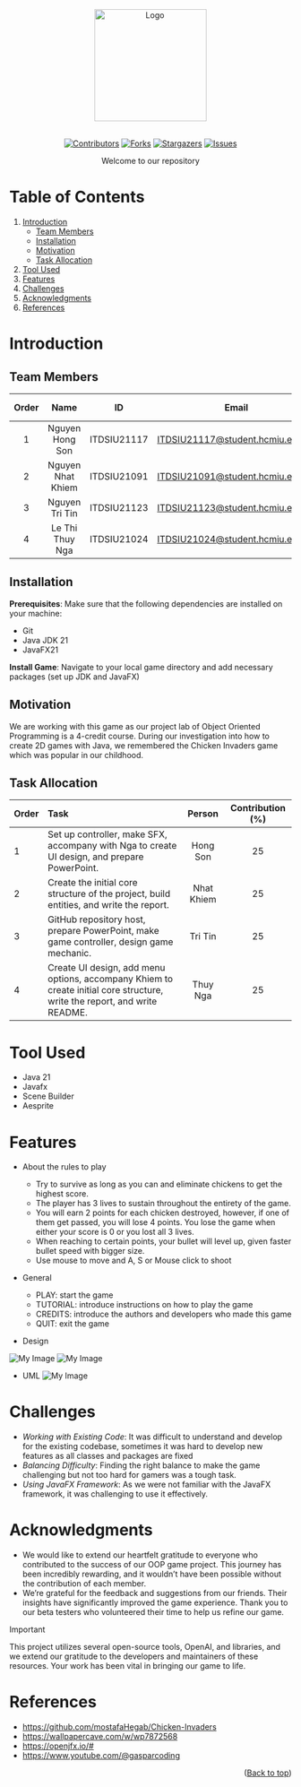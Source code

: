 <div id="header" align="center">
<!-- PROJECT LOGO -->
   <img src="./assets/logo/logo.png" alt="Logo" width="200" height="200">
</div>
</br>

<!-- Shield.io Badges -->
<div align="center">
	
[![Contributors][contributors-shield]][contributors-url]
[![Forks][forks-shield]][forks-url]
[![Stargazers][stars-shield]][stars-url]
[![Issues][issues-shield]][issues-url]

</div>


<!-- Welcome line -->
<p align="center">
  Welcome to our repository  
</p>

<!-- TABLE OF CONTENTS -->
# Table of Contents
  <ol>
    <li>
      <a href="#Introduction">Introduction</a>
      <ul>
        <li><a href="#Team-members">Team Members</a></li>
	<li><a href="#installation">Installation</a></li>
	<li><a href="#motivation">Motivation</a></li>
	<li><a href="#task-allocation">Task Allocation</a></li>      
      </ul>
    </li>
    <li><a href="#Tool-Used">Tool Used</a></li>
    <li><a href="#features">Features</a></li>
    <li><a href="#challenges">Challenges</a></li>
    <li><a href="#acknowledgments">Acknowledgments</a></li>
    <li><a href="#references">References</a></li>
  </ol>

<!-- ABOUT THE PROJECT -->
# Introduction 
<p align="justify">

</p>

<!-- TEAM MEMBERS -->
## Team Members 

| Order |         Name          |     ID      |                  Email                  |                       Github account                        |                              Facebook                              |
| :---: | :-------------------: | :---------: |:---------------------------------------:| :---------------------------------------------------------: | :----------------------------------------------------------------: |
|   1   | Nguyen Hong Son | ITDSIU21117 |  ITDSIU21117@student.hcmiu.edu.vn | [Son-SDT](https://github.com/Son-SDT) | [Son Son](https://www.facebook.com/nguyenhongson0305outlook) |
|   2   | Nguyen Nhat Khiem | ITDSIU21091 |  ITDSIU21091@student.hcmiu.edu.vn | [Khim3](https://github.com/Khim3) | [Khiem Nguyen](https://www.facebook.com/khiem.nguyen.042) |
|   3   | Nguyen Tri Tin | ITDSIU21123 |  ITDSIU21123@student.hcmiu.edu.vn | [MicroGix](https://github.com/MicroGix) | [Tin Nguyen](https://www.facebook.com/tinnguyen105/) |
|   4   | Le Thi Thuy Nga | ITDSIU21024 | ITDSIU21024@student.hcmiu.edu.vn | [Schrrodinger](https://github.com/Schrrodinger) | [Thuy Nga](https://www.facebook.com/profile.php?id=100032005854236) |


<!-- INSTALLATION -->
## Installation 
**Prerequisites**: Make sure that the following dependencies are installed on your machine:
- Git
- Java JDK 21
- JavaFX21

**Install Game**: Navigate to your local game directory and add necessary packages (set up JDK and JavaFX)

<!-- MOTIVATION -->
## Motivation 
We are working with this game as our project lab of Object Oriented Programming is a 4-credit course. During our investigation into how to create 2D games with Java, we remembered the Chicken Invaders game which was popular in our childhood.
<p align="justify">

</p>

<!-- TASK ALLOCATION -->
## Task Allocation 
| Order | Task                                  |  Person   | Contribution (%) |
| :---- |:--------------------------------------| :-------: | :----------: |
| 1     | Set up controller, make SFX, accompany with Nga to create UI design, and prepare PowerPoint. | Hong Son  |      25      |
| 2     | Create the initial core structure of the project, build entities, and write the report. | Nhat Khiem |      25      |
| 3     | GitHub repository host, prepare PowerPoint, make game controller, design game mechanic. | Tri Tin |      25      |
| 4     | Create UI design, add menu options, accompany Khiem to create initial core structure, write the report, and write README. | Thuy Nga |      25      |

<!-- TOOL USED -->
# Tool Used 
- Java 21 
- Javafx
- Scene Builder
- Aesprite


<!-- FEATURES -->
# Features 
- About the rules to play
  - Try to survive as long as you can and eliminate chickens to get the highest score.
  - The player has 3 lives to sustain throughout the entirety of the game.
  - You will earn 2 points for each chicken destroyed, however, if one of them get passed, you will lose 4 points. You lose the game when either your score is 0 or you lost all 3 lives.
  - When reaching to certain points, your bullet will level up, given  faster bullet speed with bigger size.
  - Use mouse to move and A, S or Mouse click to shoot
- General
  - PLAY: start the game
  - TUTORIAL: introduce instructions on how to play the game
  - CREDITS: introduce the authors and developers who made this game
  - QUIT: exit the game

- Design
  
![My Image](assets/logo/Design1.png)
![My Image](assets/logo/Design2.png)

- UML
![My Image](assets/logo/UML.png)

<!-- CHALLENGES -->
# Challenges
- *Working with Existing Code*: It was difficult to understand and develop for the existing codebase, sometimes it was hard to develop new features as all classes and packages are fixed
- *Balancing Difficulty*: Finding the right balance to make the game challenging but not too hard for gamers was a tough task.
- *Using JavaFX Framework*: As we were not familiar with the JavaFX framework, it was challenging to use it effectively.

<!-- ACKNOWLEDGMENTS -->
# Acknowledgments
- We would like to extend our heartfelt gratitude to everyone who contributed to the success of our OOP game project. This journey has been incredibly rewarding, and it wouldn’t have been possible without the contribution of each member.
- We’re grateful for the feedback and suggestions from our friends. Their insights have significantly improved the game experience. Thank you to our beta testers who volunteered their time to help us refine our game.
> [!IMPORTANT]
> This project utilizes several open-source tools, OpenAI, and libraries, and we extend our gratitude to the developers and maintainers of these resources. Your work has been vital in bringing our game to life.


<p align="justify">

</p>

<!-- REFERENCES -->
# References
* https://github.com/mostafaHegab/Chicken-Invaders
* https://wallpapercave.com/w/wp7872568
* https://openjfx.io/#
* https://www.youtube.com/@gasparcoding
  

<p align="right">(<a href="#header">Back to top</a>)</p>

<!-- Badges link-->
[contributors-shield]: https://img.shields.io/github/contributors/MicroGix/Influence-of-factors-on-students-performence?style=for-the-badge&label=Contributors 
[contributors-url]: https://github.com/MicroGix/OOP_Project/graphs/contributors
[forks-shield]:https://img.shields.io/github/forks/MicroGix/Influence-of-factors-on-students-performence?label=Folks&style=for-the-badge
[forks-url]: https://github.com/MicroGix/OOP_Project/forks
[stars-shield]: https://img.shields.io/github/stars/MicroGix/Influence-of-factors-on-students-performence?style=for-the-badge&label=Stars
[stars-url]: https://github.com/MicroGix/Influence-of-factors-on-students-performence/stargazers
[issues-shield]: https://img.shields.io/github/issues/MicroGix/Influence-of-factors-on-students-performence?style=for-the-badge&label=Issues
[issues-url]: https://github.com/MicroGix/Influence-of-factors-on-students-performence/issues
